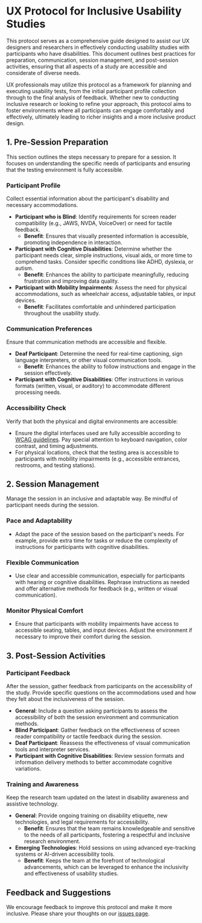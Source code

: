 
# UX Protocol for Inclusive Usability Studies

This protocol serves as a comprehensive guide designed to assist our UX designers and researchers in effectively conducting usability studies with participants who have disabilities. This document outlines best practices for preparation, communication, session management, and post-session activities, ensuring that all aspects of a study are accessible and considerate of diverse needs.

UX professionals may utilize this protocol as a framework for planning and executing usability tests, from the initial participant profile collection through to the final analysis of feedback. Whether new to conducting inclusive research or looking to refine your approach, this protocol aims to foster environments where all participants can engage comfortably and effectively, ultimately leading to richer insights and a more inclusive product design.

## 1. Pre-Session Preparation

This section outlines the steps necessary to prepare for a session. It focuses on understanding the specific needs of participants and ensuring that the testing environment is fully accessible.

### Participant Profile

Collect essential information about the participant's disability and necessary accommodations.

- **Participant who is Blind**: Identify requirements for screen reader compatibility (e.g., JAWS, NVDA, VoiceOver) or need for tactile feedback.
  - **Benefit**: Ensures that visually presented information is accessible, promoting independence in interaction.
- **Participant with Cognitive Disabilities**: Determine whether the participant needs clear, simple instructions, visual aids, or more time to comprehend tasks. Consider specific conditions like ADHD, dyslexia, or autism.
  - **Benefit**: Enhances the ability to participate meaningfully, reducing frustration and improving data quality.
- **Participant with Mobility Impairments**: Assess the need for physical accommodations, such as wheelchair access, adjustable tables, or input devices.
  - **Benefit**: Facilitates comfortable and unhindered participation throughout the usability study.

### Communication Preferences

Ensure that communication methods are accessible and flexible.

- **Deaf Participant**: Determine the need for real-time captioning, sign language interpreters, or other visual communication tools.
  - **Benefit**: Enhances the ability to follow instructions and engage in the session effectively.
- **Participant with Cognitive Disabilities**: Offer instructions in various formats (written, visual, or auditory) to accommodate different processing needs.

### Accessibility Check

Verify that both the physical and digital environments are accessible:

- Ensure the digital interfaces used are fully accessible according to [WCAG guidelines](https://www.w3.org/WAI/WCAG22/quickref/). Pay special attention to keyboard navigation, color contrast, and timing adjustments.
- For physical locations, check that the testing area is accessible to participants with mobility impairments (e.g., accessible entrances, restrooms, and testing stations).

## 2. Session Management

Manage the session in an inclusive and adaptable way. Be mindful of participant needs during the session.

### Pace and Adaptability

- Adapt the pace of the session based on the participant's needs. For example, provide extra time for tasks or reduce the complexity of instructions for participants with cognitive disabilities.

### Flexible Communication

- Use clear and accessible communication, especially for participants with hearing or cognitive disabilities. Rephrase instructions as needed and offer alternative methods for feedback (e.g., written or visual communication).

### Monitor Physical Comfort

- Ensure that participants with mobility impairments have access to accessible seating, tables, and input devices. Adjust the environment if necessary to improve their comfort during the session.

## 3. Post-Session Activities

### Participant Feedback

After the session, gather feedback from participants on the accessibility of the study. Provide specific questions on the accommodations used and how they felt about the inclusiveness of the session.

- **General**: Include a question asking participants to assess the accessibility of both the session environment and communication methods.
- **Blind Participant**: Gather feedback on the effectiveness of screen reader compatibility or tactile feedback during the session.
- **Deaf Participant**: Reassess the effectiveness of visual communication tools and interpreter services.
- **Participant with Cognitive Disabilities**: Review session formats and information delivery methods to better accommodate cognitive variations.

### Training and Awareness

Keep the research team updated on the latest in disability awareness and assistive technology.

- **General**: Provide ongoing training on disability etiquette, new technologies, and legal requirements for accessibility.
  - **Benefit**: Ensures that the team remains knowledgeable and sensitive to the needs of all participants, fostering a respectful and inclusive research environment.
- **Emerging Technologies**: Hold sessions on using advanced eye-tracking systems or AI-driven accessibility tools.
  - **Benefit**: Keeps the team at the forefront of technological advancements, which can be leveraged to enhance the inclusivity and effectiveness of usability studies.

## Feedback and Suggestions

We encourage feedback to improve this protocol and make it more inclusive. Please share your thoughts on our [issues page](https://github.com/mpaiva/a11y-workshop/issues/new/choose).

